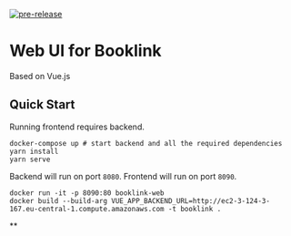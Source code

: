 [![pre-release](https://github.com/mrazjava/booklink-frontend-vue/workflows/pre-release/badge.svg?branch=master)](https://github.com/mrazjava/booklink-frontend-vue/actions?query=workflow%3Apre-release)
# Web UI for Booklink

Based on Vue.js

## Quick Start
Running frontend requires backend.
```
docker-compose up # start backend and all the required dependencies
yarn install
yarn serve
```
Backend will run on port `8080`. Frontend will run on port `8090`.

```
docker run -it -p 8090:80 booklink-web
docker build --build-arg VUE_APP_BACKEND_URL=http://ec2-3-124-3-167.eu-central-1.compute.amazonaws.com -t booklink .
```

**